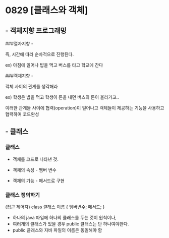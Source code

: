 # 0829 [클래스와 객체]

## - 객체지향 프로그래밍

###절자지향 - 

즉, 시간에 따라 순차적으로 진행된다.

ex) 아침에 일어나 밥을 먹고 버스를 타고 학교에 간다

###객체지향 -

객체 사이의 관계를 생각해라

ex) 학생은 밥을 먹고 학생이 돈을 내면 버스의 돈이 올라가고..

이러한 관계들 사이에 협력(operation)이 일어나고 객체들이 제공하는 기능을 사용하고 협력하여 코드완성


## - 클래스

### 클래스

- 객체를 코드로 나타낸 것.

- 객체의 속성 - 멤버 변수

- 객체의 기능 - 메서드로 구현

### 클래스 정의하기

(접근 제어자) class 클래스 이름 {
        멤버변수;
        메서드;
}

- 하나의 java 파일에 하나의 클래스를 두는 것이 원칙이나,
- 여러개의 클래스가 있을 경우 public 클래스는 단 하나여야한다.
- public 클래스와 자바 파일의 이름은 동일해야 함